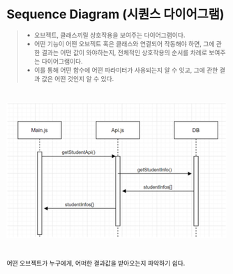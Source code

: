 # Sequence Diagram (시퀀스 다이어그램)

> - 오브젝트, 클래스끼릴 상호작용을 보여주는 다이어그램이다.  
> - 어떤 기능이 어떤 오브젝트 혹은 클래스와 연결되어 작동해야 하면, 그에 관한 결과는 어떤 값이 와야하는지, 전체적인 상호작용의 순서를 차례로 보여주는 다이어그램이다.  
> - 이를 통해 어떤 함수에 어떤 파라미터가 사용되는지 알 수 잇고, 그에 관한 결과 값은 어떤 것인지 알 수 있다.
<br>

![시퀀스 다이어그램](./sequenceD.png)

<br>

어떤 오브젝트가 누구에게, 어떠한 결과값을 받아오는지 파악하기 쉽다.